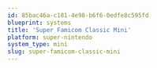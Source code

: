 ```yaml
---
id: 85bac46a-c181-4e98-b6f6-0edfe8c595fd
blueprint: systems
title: 'Super Famicom Classic Mini'
platform: super-nintendo
system_type: mini
slug: super-famicom-classic-mini
---
```

